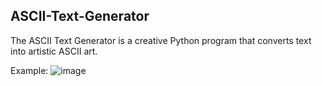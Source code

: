 ## ASCII-Text-Generator

The ASCII Text Generator is a creative Python program that converts text into artistic ASCII art.

Example:
![image](https://github.com/user-attachments/assets/66f16044-72fc-4030-bc1c-c80a8cf60018)
